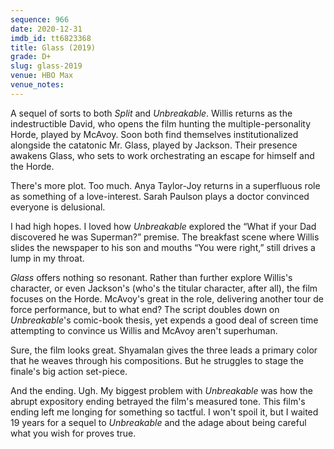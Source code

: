 ```yaml
---
sequence: 966
date: 2020-12-31
imdb_id: tt6823368
title: Glass (2019)
grade: D+
slug: glass-2019
venue: HBO Max
venue_notes:
---
```


A sequel of sorts to both <span data-imdb-id="tt4972582">_Split_</span> and <span data-imdb-id="tt0217869">_Unbreakable_</span>. Willis returns as the indestructible David, who opens the film hunting the multiple-personality Horde, played by McAvoy. Soon both find themselves institutionalized alongside the catatonic Mr. Glass, played by Jackson. Their presence awakens Glass, who sets to work orchestrating an escape for himself and the Horde.

<!-- end -->

There's more plot. Too much. Anya Taylor-Joy returns in a superfluous role as something of a love-interest. Sarah Paulson plays a doctor convinced everyone is delusional.

I had high hopes. I loved how _Unbreakable_ explored the “What if your Dad discovered he was Superman?” premise. The breakfast scene where Willis slides the newspaper to his son and mouths “You were right,” still drives a lump in my throat.

_Glass_ offers nothing so resonant. Rather than further explore Willis's character, or even Jackson's (who's the titular character, after all), the film focuses on the Horde. McAvoy's great in the role, delivering another tour de force performance, but to what end? The script doubles down on _Unbreakable_'s comic-book thesis, yet expends a good deal of screen time attempting to convince us Willis and McAvoy aren't superhuman.

Sure, the film looks great. Shyamalan gives the three leads a primary color that he weaves through his compositions. But he struggles to stage the finale's big action set-piece.

And the ending. Ugh. My biggest problem with _Unbreakable_ was how the abrupt expository ending betrayed the film's measured tone. This film's ending left me longing for something so tactful. I won't spoil it, but I waited 19 years for a sequel to _Unbreakable_ and the adage about being careful what you wish for proves true.
